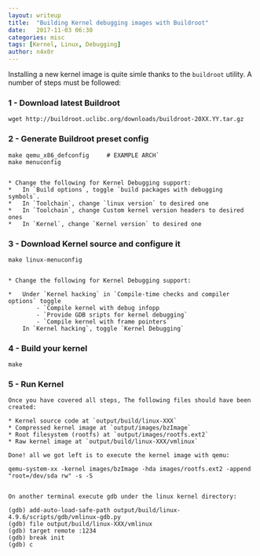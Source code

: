 ```yaml
---
layout: writeup
title:  "Building Kernel debugging images with Buildroot"
date:   2017-11-03 06:30
categories: misc
tags: [Kernel, Linux, Debugging]
author: n4x0r
---
```


Installing a new kernel image is quite simle thanks to the `buildroot` utility.
A number of steps must be followed:

<h3>1 - Download latest Buildroot</h3>

	wget http://buildroot.uclibc.org/downloads/buildroot-20XX.YY.tar.gz

<h3>2 - Generate Buildroot preset config</h3>
	
	make qemu_x86_defconfig 	# EXAMPLE ARCH`
	make menuconfig
	
	
	* Change the following for Kernel Debugging support:
	* 	In `Build options`, toggle `build packages with debugging symbols`.
	* 	In `Toolchain`, change `linux version` to desired one
	* 	In `Toolchain`, change Custom kernel version headers to desired ones
	* 	In `Kernel`, change `Kernel version` to desired one
	
<h3>3 - Download Kernel source and configure it</h3>

	
	make linux-menuconfig
	

	* Change the following for Kernel Debugging support:
	
	*	Under `Kernel hacking` in `Compile-time checks and compiler options` toggle
			- `Compile kernel with debug infopp
			- `Provide GDB sripts for kernel debugging`
			- `Compile kernel with frame pointers`
		In `Kernel hacking`, toggle `Kernel Debugging`
		
<h3>4 - Build your kernel</h3>

	make
	
<h3>5 - Run Kernel</h3>

	Once you have covered all steps, The following files should have been created:

	* Kernel source code at `output/build/linux-XXX`
	* Compressed kernel image at `output/images/bzImage` 
	* Root filesystem (rootfs) at `output/images/rootfs.ext2` 
	* Raw kernel image at `output/build/linux-XXX/vmlinux`

	Done! all we got left is to execute the kernel image with qemu:

	qemu-system-xx -kernel images/bzImage -hda images/rootfs.ext2 -append "root=/dev/sda rw" -s -S
	

	On another terminal execute gdb under the linux kernel directory:

	(gdb) add-auto-load-safe-path output/build/linux-4.9.6/scripts/gdb/vmlinux-gdb.py
	(gdb) file output/build/linux-XXX/vmlinux
	(gdb) target remote :1234
	(gdb) break init
	(gdb) c

